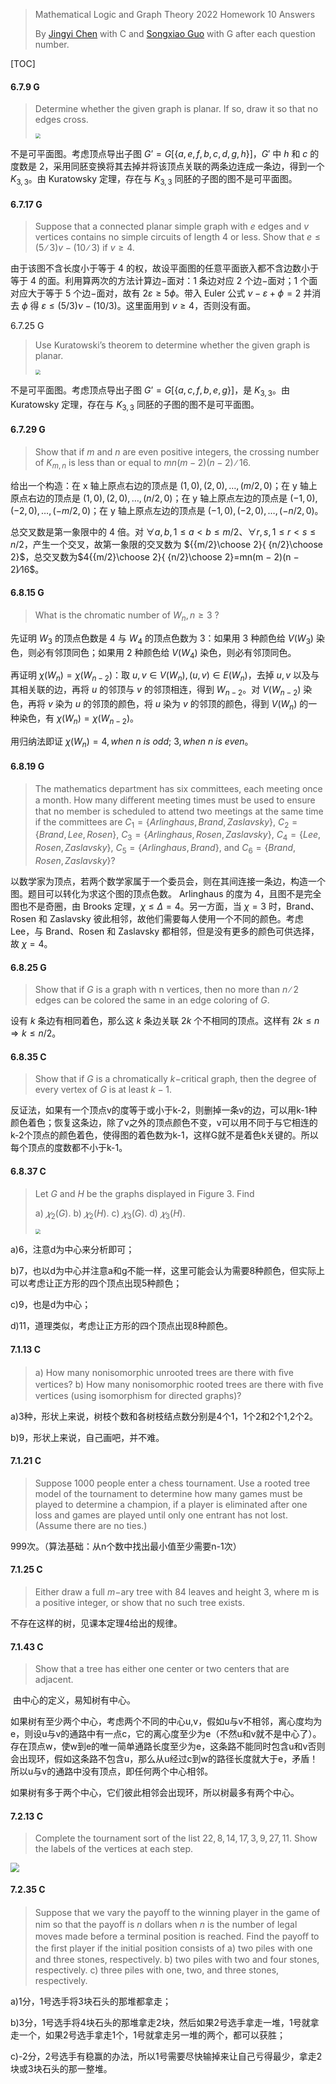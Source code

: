 >Mathematical Logic and Graph Theory 2022 Homework 10 Answers
>
>By [Jingyi Chen](chenjingyi071@mail.ustc.edu.cn) with C and [Songxiao Guo](logname@mail.ustc.edu.cn) with G after each question number.

[TOC]

#### 6.7.9 G

>Determine whether the given graph is planar. If so, draw it so that no edges cross.
>
><img src="../asserts/6_7_9.png" style="zoom:50%;" />

不是可平面图。考虑顶点导出子图 $G’=G[\{a,e,f,b,c,d,g,h\}]$，$G'$ 中 $h$ 和 $c$ 的度数是 $2$，采用同胚变换将其去掉并将该顶点关联的两条边连成一条边，得到一个 $K_{3,3}$。由 Kuratowsky 定理，存在与 $K_{3,3}$ 同胚的子图的图不是可平面图。

#### 6.7.17 G

>Suppose that a connected planar simple graph with $e$ edges and $v$ vertices contains no simple circuits of length $4$ or less. Show that $e ≤ (5∕3)v − (10∕3)$ if $v ≥ 4$.

由于该图不含长度小于等于 $4$ 的权，故设平面图的任意平面嵌入都不含边数小于等于 $4$ 的面。利用算两次的方法计算边$-$面对：$1$ 条边对应 $2$ 个边$-$面对；$1$ 个面对应大于等于 $5$ 个边$-$面对，故有 $2\varepsilon\geq5\phi$。带入 Euler 公式 $\nu-\varepsilon+\phi=2$ 并消去 $\phi$ 得 $\varepsilon\leq(5/3)\nu-(10/3)$。这里面用到 $v\geq4$，否则没有面。

6.7.25 G

>Use Kuratowski’s theorem to determine whether the given graph is planar.
>
><img src="../asserts/6_7_25.png" style="zoom:50%;" />

不是可平面图。考虑顶点导出子图 $G’=G[\{a,c,f,b,e,g\}]$，是 $K_{3,3}$。由 Kuratowsky 定理，存在与 $K_{3,3}$ 同胚的子图的图不是可平面图。

#### 6.7.29 G

>Show that if $m$ and $n$ are even positive integers, the crossing number of $K_{ m,n}$ is less than or equal to $mn(m − 2)(n − 2)∕16$.

给出一个构造：在 x 轴上原点右边的顶点是 $(1,0),(2,0),\dots,(m/2,0)$；在 y 轴上原点右边的顶点是 $(1,0),(2,0),\dots,(n/2,0)$；在 y 轴上原点左边的顶点是 $(-1,0),(-2,0),\dots,(-m/2,0)$；在 y 轴上原点左边的顶点是 $(-1,0),(-2,0),\dots,(-n/2,0)$。

总交叉数是第一象限中的 $4$ 倍。对 $\forall a,b, 1\leq a<b\leq m/2$、$\forall r,s, 1\leq r<s\leq n/2$，产生一个交叉，故第一象限的交叉数为 ${{m/2}\choose 2}{ {n/2}\choose 2}$，总交叉数为$4{{m/2}\choose 2}{ {n/2}\choose 2}=mn(m − 2)(n − 2)∕16$。

#### 6.8.15 G

> What is the chromatic number of $W_ n,n\geq3$ ?

先证明 $W_3$ 的顶点色数是 $4$ 与 $W_4$ 的顶点色数为 $3$：如果用 $3$ 种颜色给 $V(W_3)$ 染色，则必有邻顶同色；如果用 $2$ 种颜色给 $V(W_4)$ 染色，则必有邻顶同色。

再证明 $\chi(W_n)=\chi(W_{n-2})$：取 $u,v\in V(W_n),(u,v)\in E(W_n)$，去掉 $u,v$ 以及与其相关联的边，再将 $u$ 的邻顶与 $v$ 的邻顶相连，得到 $W_{n-2}$。对 $V(W_{n-2})$ 染色，再将 $v$ 染为 $u$ 的邻顶的颜色，将 $u$ 染为 $v$ 的邻顶的颜色，得到 $V(W_n)$ 的一种染色，有 $\chi(W_n)=\chi(W_{n-2})$。

用归纳法即证 $\chi(W_n)=4,when\ n\ is\ odd;\ 3,when\ n\ is\ even$。

#### 6.8.19 G

>The mathematics department has six committees, each meeting once a month. How many diﬀerent meeting
>times must be used to ensure that no member is scheduled to attend two meetings at the same time if the committees are $C_ 1 = \{Arlinghaus, Brand, Zaslavsky\}$, $C _2 = \{Brand,Lee, Rosen\}$, $C_ 3 = \{Arlinghaus, Rosen, Zaslavsky\}$, $C_4 = \{Lee, Rosen, Zaslavsky\}$, $C _5 = \{Arlinghaus,
>Brand\}$, and $C _6 = \{Brand, Rosen, Zaslavsky\}$?

以数学家为顶点，若两个数学家属于一个委员会，则在其间连接一条边，构造一个图。题目可以转化为求这个图的顶点色数。 Arlinghaus 的度为 $4$，且图不是完全图也不是奇圈，由 Brooks 定理，$\chi\leq\Delta=4$。另一方面，当 $\chi=3$ 时，Brand、Rosen 和 Zaslavsky 彼此相邻，故他们需要每人使用一个不同的颜色。考虑 Lee，与 Brand、Rosen 和 Zaslavsky 都相邻，但是没有更多的颜色可供选择，故 $\chi=4$。

#### 6.8.25 G

>Show that if $G$ is a graph with n vertices, then no more than $n∕2$ edges can be colored the same in an edge coloring of $G$.

设有 $k$ 条边有相同着色，那么这 $k$ 条边关联 $2k$ 个不相同的顶点。这样有 $2k\leq n\Rightarrow k\leq n/2$。

#### 6.8.35 C

>Show that if $G$ is a chromatically $k-$critical graph, then the degree of every vertex of $G$ is at least $k − 1$.

反证法，如果有一个顶点v的度等于或小于k-2，则删掉一条v的边，可以用k-1种颜色着色；恢复这条边，除了v之外的顶点颜色不变，v可以用不同于与它相连的k-2个顶点的颜色着色，使得图的着色数为k-1，这样G就不是着色k关键的。所以每个顶点的度数都不小于k-1。

#### 6.8.37 C

> Let $G$ and $H$ be the graphs displayed in Figure 3. Find
>
> a) $𝜒_ 2 (G)$.	b) $𝜒_ 2 (H)$.	c) $𝜒_ 3 (G)$.	d) $𝜒 _3 (H)$.
>
> <img src="../asserts/6_8_37.png" style="zoom:50%;" />

a)6，注意d为中心来分析即可；

b)7，也以d为中心并注意a和g不能一样，这里可能会认为需要8种颜色，但实际上可以考虑让正方形的四个顶点出现5种颜色；

c)9，也是d为中心；

d)11，道理类似，考虑让正方形的四个顶点出现8种颜色。

#### 7.1.13 C

>a) How many nonisomorphic unrooted trees are there with ﬁve vertices?
>b) How many nonisomorphic rooted trees are there with ﬁve vertices (using isomorphism for directed graphs)?

a)3种，形状上来说，树枝个数和各树枝结点数分别是4个1，1个2和2个1,2个2。

b)9，形状上来说，自己画吧，并不难。

#### 7.1.21 C

>Suppose $1000$ people enter a chess tournament. Use a rooted tree model of the tournament to determine how
>many games must be played to determine a champion, if a player is eliminated after one loss and games are played until only one entrant has not lost. (Assume there are no ties.)

999次。（算法基础：从n个数中找出最小值至少需要n-1次）

#### 7.1.25 C

>Either draw a full $m-$ary tree with $84$ leaves and height $3$, where m is a positive integer, or show that no such tree exists.

不存在这样的树，见课本定理4给出的规律。

#### 7.1.43 C

>Show that a tree has either one center or two centers that are adjacent.

​		由中心的定义，易知树有中心。

​		如果树有至少两个中心，考虑两个不同的中心u,v，假如u与v不相邻，离心度均为e，则设u与v的通路中有一点c，它的离心度至少为e（不然u和v就不是中心了）。存在顶点w，使w到e的唯一简单通路长度至少为e，这条路不能同时包含u和v否则会出现环，假如这条路不包含u，那么从u经过c到w的路径长度就大于e，矛盾！所以u与v的通路中没有顶点，即任何两个中心相邻。

​		如果树有多于两个中心，它们彼此相邻会出现环，所以树最多有两个中心。

#### 7.2.13 C

>Complete the tournament sort of the list $22, 8, 14, 17, 3, 9, 27, 11$. Show the labels of the vertices at each step.

<img src="../asserts/7_2_13.png" style="zoom:90%;" />

#### 7.2.35 C

>Suppose that we vary the payoﬀ to the winning player in the game of nim so that the payoﬀ is $n$ dollars when $n$ is the number of legal moves made before a terminal position is reached. Find the payoﬀ to the ﬁrst player if the
>initial position consists of
>a) two piles with one and three stones, respectively.
>b) two piles with two and four stones, respectively.
>c) three piles with one, two, and three stones, respectively.

a)1分，1号选手将3块石头的那堆都拿走；

b)3分，1号选手将4块石头的那堆拿走2块，然后如果2号选手拿走一堆，1号就拿走一个，如果2号选手拿走1个，1号就拿走另一堆的两个，都可以获胜；

c)-2分，2号选手有稳赢的办法，所以1号需要尽快输掉来让自己亏得最少，拿走2块或3块石头的那一整堆。